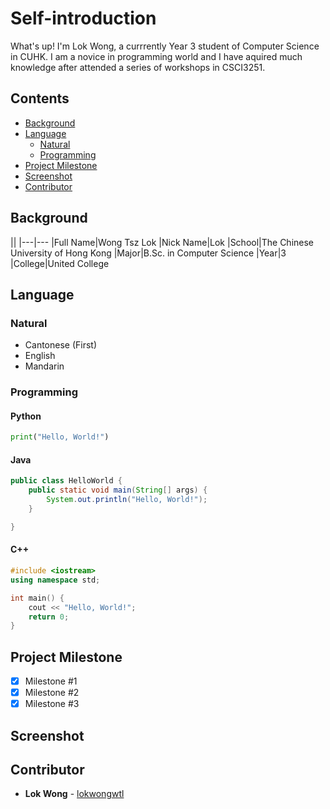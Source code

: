 # Self-introduction

What's up! I'm Lok Wong, a currrently Year 3 student of Computer Science in CUHK. I am a novice in programming world and I have aquired much knowledge after attended a series of workshops in CSCI3251.

## Contents
* [Background](#background)
* [Language](#language)
    * [Natural](#natural)
    * [Programming](#programming)
* [Project Milestone](#project-milestone)
* [Screenshot](#screenshot)
* [Contributor](#contributor)

## Background
||
|---|---
|Full Name|Wong Tsz Lok
|Nick Name|Lok
|School|The Chinese University of Hong Kong
|Major|B.Sc. in Computer Science
|Year|3
|College|United College

## Language
### Natural
* Cantonese (First)
* English
* Mandarin

### Programming

#### Python
```python
print("Hello, World!")
```

#### Java
```java
public class HelloWorld {
    public static void main(String[] args) {
        System.out.println("Hello, World!");
    }

}
```

#### C++
```cpp
#include <iostream>
using namespace std;

int main() {
    cout << "Hello, World!";
    return 0;
}
```

## Project Milestone
- [x] Milestone #1
- [x] Milestone #2
- [X] Milestone #3

## Screenshot

## Contributor
- **Lok Wong** - [lokwongwtl](https://github.com/lokwongwtl)
